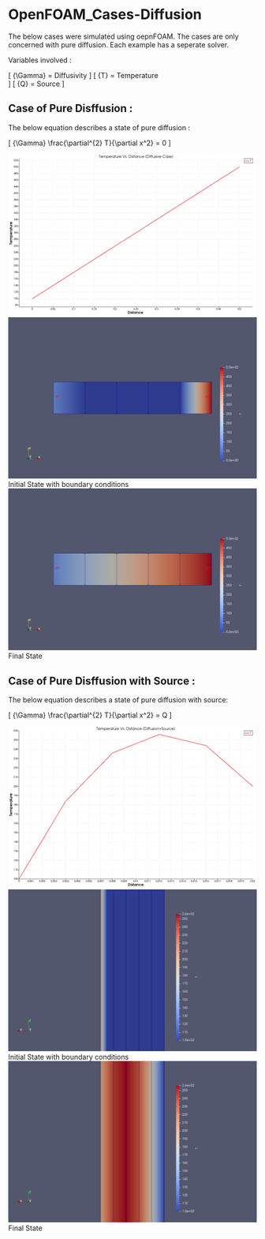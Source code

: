 # OpenFOAM_Cases-Diffusion
The below cases were simulated using oepnFOAM. The cases are only concerned with pure diffusion. Each example has a seperate solver.

Variables involved :

\[
{\Gamma} =  Diffusivity
\]
\[
{T} =  Temperature  
\]
\[
{Q} =  Source
\]



## Case of Pure Disffusion :

The below equation describes a state of pure diffusion :

\[
{\Gamma} \frac{\partial^{2} T}{\partial x^2} = 0
\]

![Temp Vs Distance in case of pure diffusion](1D_SteadyDiffusion/Results/Example_1_Diffusion_only/temp.distance.png)
![Initial State](1D_SteadyDiffusion/Results/Example_1_Diffusion_only/initial.png)
Initial State with boundary conditions
![Final State](1D_SteadyDiffusion/Results/Example_1_Diffusion_only/final.png)
Final State
## Case of Pure Disffusion with Source :

The below equation describes a state of pure diffusion with source:

\[
{\Gamma} \frac{\partial^{2} T}{\partial x^2} = Q
\]


![Temp Vs Distance in case of pure diffusion](1D_SteadyDiffusion/Results/Example_2_Diff_with_Source/temp_distance.png)
![Initial State](1D_SteadyDiffusion/Results/Example_2_Diff_with_Source/initial.png)
Initial State with boundary conditions
![Final State](1D_SteadyDiffusion/Results/Example_2_Diff_with_Source/final.png)
Final State
